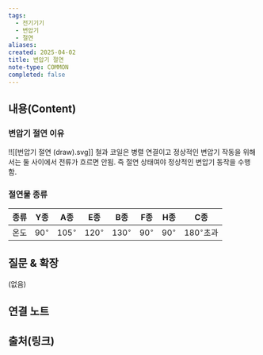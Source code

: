 ```yaml
---
tags:
  - 전기기기
  - 변압기
  - 절연
aliases: 
created: 2025-04-02
title: 변압기 절연
note-type: COMMON
completed: false
---
```


## 내용(Content)

### 변압기 절연 이유

!![[번압기 절연 (draw).svg]]
철과 코일은 병렬 연결이고 정상적인 변압기 작동을 위해서는 둘 사이에서 전류가 흐르면 안됨. 즉 절연 상태여야 정상적인 변압기 동작을 수행함.

### 절연물 종류

| 종류  | Y종           | A종            | E종            | B종            | F종           | H종           | C종              |
| --- | ------------ | ------------- | ------------- | ------------- | ------------ | ------------ | --------------- |
| 온도  | $90^{\circ}$ | $105^{\circ}$ | $120^{\circ}$ | $130^{\circ}$ | $90^{\circ}$ | $90^{\circ}$ | $180^{\circ}$초과 |



## 질문 & 확장

(없음)

## 연결 노트

## 출처(링크)


